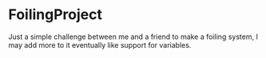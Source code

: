 # FoilingProject
Just a simple challenge between me and a friend to make a foiling system, I may add more to it eventually like support for variables.
